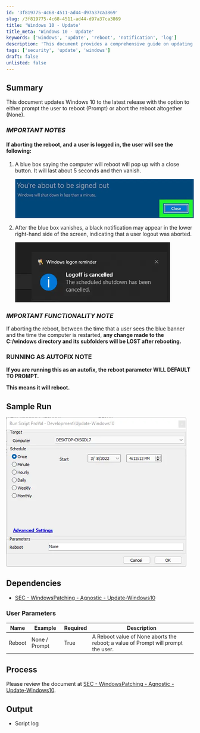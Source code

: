 ```yaml
---
id: '3f819775-4c68-4511-ad44-d97a37ca3869'
slug: /3f819775-4c68-4511-ad44-d97a37ca3869
title: 'Windows 10 - Update'
title_meta: 'Windows 10 - Update'
keywords: ['windows', 'update', 'reboot', 'notification', 'log']
description: 'This document provides a comprehensive guide on updating Windows 10 to the latest release, including options for rebooting or aborting the reboot process. It outlines important notes regarding user notifications and potential data loss in the C://windows directory, as well as parameters for running the update script.'
tags: ['security', 'update', 'windows']
draft: false
unlisted: false
---
```


## Summary

This document updates Windows 10 to the latest release with the option to either prompt the user to reboot (Prompt) or abort the reboot altogether (None).

### ***IMPORTANT NOTES***

#### If aborting the reboot, and a user is logged in, the user will see the following:

1. A blue box saying the computer will reboot will pop up with a close button. It will last about 5 seconds and then vanish.

   ![image](../../../static/img/docs/3f819775-4c68-4511-ad44-d97a37ca3869/image_1.webp)

2. After the blue box vanishes, a black notification may appear in the lower right-hand side of the screen, indicating that a user logout was aborted.

   ![image](../../../static/img/docs/3f819775-4c68-4511-ad44-d97a37ca3869/image_2.webp)

### ***IMPORTANT FUNCTIONALITY NOTE***

If aborting the reboot, between the time that a user sees the blue banner and the time the computer is restarted, **any change made to the C:/windows directory and its subfolders will be LOST after rebooting.**

### ****RUNNING AS AUTOFIX NOTE****

**If you are running this as an autofix, the reboot parameter WILL DEFAULT TO PROMPT.**

**This means it will reboot.**

## Sample Run

![image](../../../static/img/docs/3f819775-4c68-4511-ad44-d97a37ca3869/image_3.webp)

## Dependencies

- [SEC - WindowsPatching - Agnostic - Update-Windows10](/docs/7fdd2a3b-2dca-43db-8a1d-f350967f1055)

### User Parameters

| Name    | Example        | Required | Description                                                                                      |
|---------|----------------|----------|--------------------------------------------------------------------------------------------------|
| Reboot  | None / Prompt  | True     | A Reboot value of None aborts the reboot; a value of Prompt will prompt the user.              |

## Process

Please review the document at [SEC - WindowsPatching - Agnostic - Update-Windows10](/docs/7fdd2a3b-2dca-43db-8a1d-f350967f1055).

## Output

- Script log
